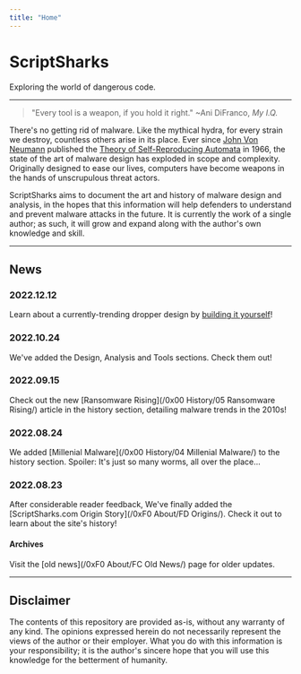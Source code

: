 ```yaml
---
title: "Home"
---
```


# ScriptSharks

Exploring the world of dangerous code.

***

> "Every tool is a weapon, if you hold it right." ~Ani DiFranco, _My I.Q._

There's no getting rid of malware. Like the mythical hydra, for every strain we destroy, countless others arise in its place. Ever since [John Von Neumann](https://en.wikipedia.org/wiki/John_von_Neumann) published the [Theory of Self-Reproducing Automata](https://cba.mit.edu/events/03.11.ASE/docs/VonNeumann.pdf) in 1966, the state of the art of malware design has exploded in scope and complexity. Originally designed to ease our lives, computers have become weapons in the hands of unscrupulous threat actors.

ScriptSharks aims to document the art and history of malware design and analysis, in the hopes that this information will help defenders to understand and prevent malware attacks in the future. It is currently the work of a single author; as such, it will grow and expand along with the author's own knowledge and skill.

***

## News

### 2022.12.12

Learn about a currently-trending dropper design by [building it yourself](/0x10%20Design/12%20Droppers/00%20Intro/)!

### 2022.10.24

We've added the Design, Analysis and Tools sections. Check them out!

### 2022.09.15

Check out the new [Ransomware Rising](/0x00 History/05 Ransomware Rising/) article in the history section, detailing malware trends in the 2010s!

### 2022.08.24

We added [Millenial Malware](/0x00 History/04 Millenial Malware/) to the history section. Spoiler: It's just so many worms, all over the place...

### 2022.08.23

After considerable reader feedback, We've finally added the [ScriptSharks.com Origin Story](/0xF0 About/FD Origins/). Check it out to learn about the site's history!

#### Archives

Visit the [old news](/0xF0 About/FC Old News/) page for older updates.

***

## Disclaimer

The contents of this repository are provided as-is, without any warranty of any kind. The opinions expressed herein do not necessarily represent the views of the author or their employer. What you do with this information is your responsibility; it is the author's sincere hope that you will use this knowledge for the betterment of humanity.